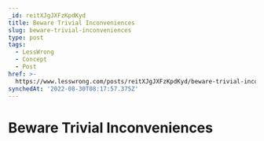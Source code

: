 ```yaml
---
_id: reitXJgJXFzKpdKyd
title: Beware Trivial Inconveniences
slug: beware-trivial-inconveniences
type: post
tags:
  - LessWrong
  - Concept
  - Post
href: >-
  https://www.lesswrong.com/posts/reitXJgJXFzKpdKyd/beware-trivial-inconveniences
synchedAt: '2022-08-30T08:17:57.375Z'
---
```


# Beware Trivial Inconveniences
